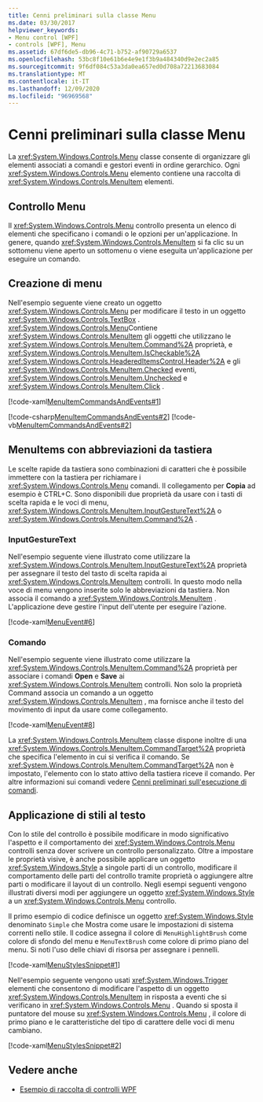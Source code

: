 ```yaml
---
title: Cenni preliminari sulla classe Menu
ms.date: 03/30/2017
helpviewer_keywords:
- Menu control [WPF]
- controls [WPF], Menu
ms.assetid: 67df6de5-db96-4c71-b752-af90729a6537
ms.openlocfilehash: 53bc8f10e61b6e4e9e1f3b9a484340d9e2ec2a85
ms.sourcegitcommit: 9f6df084c53a3da0ea657ed0d708a72213683084
ms.translationtype: MT
ms.contentlocale: it-IT
ms.lasthandoff: 12/09/2020
ms.locfileid: "96969568"
---
```

# <a name="menu-overview"></a>Cenni preliminari sulla classe Menu
La <xref:System.Windows.Controls.Menu> classe consente di organizzare gli elementi associati a comandi e gestori eventi in ordine gerarchico. Ogni <xref:System.Windows.Controls.Menu> elemento contiene una raccolta di <xref:System.Windows.Controls.MenuItem> elementi.  

<a name="menu_control"></a>
## <a name="menu-control"></a>Controllo Menu  
 Il <xref:System.Windows.Controls.Menu> controllo presenta un elenco di elementi che specificano i comandi o le opzioni per un'applicazione. In genere, quando <xref:System.Windows.Controls.MenuItem> si fa clic su un sottomenu viene aperto un sottomenu o viene eseguita un'applicazione per eseguire un comando.  
  
<a name="creating_menus"></a>
## <a name="creating-menus"></a>Creazione di menu  
 Nell'esempio seguente viene creato un oggetto <xref:System.Windows.Controls.Menu> per modificare il testo in un oggetto <xref:System.Windows.Controls.TextBox> . <xref:System.Windows.Controls.Menu>Contiene <xref:System.Windows.Controls.MenuItem> gli oggetti che utilizzano le <xref:System.Windows.Controls.MenuItem.Command%2A> proprietà, e <xref:System.Windows.Controls.MenuItem.IsCheckable%2A> <xref:System.Windows.Controls.HeaderedItemsControl.Header%2A> e gli <xref:System.Windows.Controls.MenuItem.Checked> eventi, <xref:System.Windows.Controls.MenuItem.Unchecked> e <xref:System.Windows.Controls.MenuItem.Click> .  
  
 [!code-xaml[MenuItemCommandsAndEvents#1](~/samples/snippets/csharp/VS_Snippets_Wpf/MenuItemCommandsAndEvents/CSharp/Window1.xaml#1)]  
  
 [!code-csharp[MenuItemCommandsAndEvents#2](~/samples/snippets/csharp/VS_Snippets_Wpf/MenuItemCommandsAndEvents/CSharp/Window1.xaml.cs#2)]
 [!code-vb[MenuItemCommandsAndEvents#2](~/samples/snippets/visualbasic/VS_Snippets_Wpf/MenuItemCommandsAndEvents/VisualBasic/Window1.xaml.vb#2)]  
  
<a name="menus_with_shortcutkeys"></a>
## <a name="menuitems-with-keyboard-shortcuts"></a>MenuItems con abbreviazioni da tastiera  
 Le scelte rapide da tastiera sono combinazioni di caratteri che è possibile immettere con la tastiera per richiamare i <xref:System.Windows.Controls.Menu> comandi. Il collegamento per **Copia** ad esempio è CTRL+C. Sono disponibili due proprietà da usare con i tasti di scelta rapida e le voci di menu, <xref:System.Windows.Controls.MenuItem.InputGestureText%2A> o <xref:System.Windows.Controls.MenuItem.Command%2A> .  
  
<a name="menus_inputgesturetext"></a>
### <a name="inputgesturetext"></a>InputGestureText  
 Nell'esempio seguente viene illustrato come utilizzare la <xref:System.Windows.Controls.MenuItem.InputGestureText%2A> proprietà per assegnare il testo del tasto di scelta rapida ai <xref:System.Windows.Controls.MenuItem> controlli. In questo modo nella voce di menu vengono inserite solo le abbreviazioni da tastiera.  Non associa il comando a <xref:System.Windows.Controls.MenuItem> . L'applicazione deve gestire l'input dell'utente per eseguire l'azione.  
  
 [!code-xaml[MenuEvent#6](~/samples/snippets/csharp/VS_Snippets_Wpf/MenuEvent/CSharp/Pane1.xaml#6)]  
  
<a name="menus_commands"></a>
### <a name="command"></a>Comando  
 Nell'esempio seguente viene illustrato come utilizzare la <xref:System.Windows.Controls.MenuItem.Command%2A> proprietà per associare i comandi **Open** e **Save** ai <xref:System.Windows.Controls.MenuItem> controlli. Non solo la proprietà Command associa un comando a un oggetto <xref:System.Windows.Controls.MenuItem> , ma fornisce anche il testo del movimento di input da usare come collegamento.  
  
 [!code-xaml[MenuEvent#8](~/samples/snippets/csharp/VS_Snippets_Wpf/MenuEvent/CSharp/Pane1.xaml#8)]  
  
 La <xref:System.Windows.Controls.MenuItem> classe dispone inoltre di una <xref:System.Windows.Controls.MenuItem.CommandTarget%2A> proprietà che specifica l'elemento in cui si verifica il comando. Se <xref:System.Windows.Controls.MenuItem.CommandTarget%2A> non è impostato, l'elemento con lo stato attivo della tastiera riceve il comando. Per altre informazioni sui comandi vedere [Cenni preliminari sull'esecuzione di comandi](../advanced/commanding-overview.md).  
  
<a name="menu_styling"></a>
## <a name="menu-styling"></a>Applicazione di stili al testo  
 Con lo stile del controllo è possibile modificare in modo significativo l'aspetto e il comportamento dei <xref:System.Windows.Controls.Menu> controlli senza dover scrivere un controllo personalizzato. Oltre a impostare le proprietà visive, è anche possibile applicare un oggetto <xref:System.Windows.Style> a singole parti di un controllo, modificare il comportamento delle parti del controllo tramite proprietà o aggiungere altre parti o modificare il layout di un controllo. Negli esempi seguenti vengono illustrati diversi modi per aggiungere un oggetto <xref:System.Windows.Style> a un <xref:System.Windows.Controls.Menu> controllo.  
  
 Il primo esempio di codice definisce un oggetto <xref:System.Windows.Style> denominato `Simple` che Mostra come usare le impostazioni di sistema correnti nello stile. Il codice assegna il colore di `MenuHighlightBrush` come colore di sfondo del menu e `MenuTextBrush` come colore di primo piano del menu. Si noti l'uso delle chiavi di risorsa per assegnare i pennelli.  
  
 [!code-xaml[MenuStylesSnippet#1](~/samples/snippets/csharp/VS_Snippets_Wpf/MenuStylesSnippet/CS/app.xaml#1)]  
  
 Nell'esempio seguente vengono usati <xref:System.Windows.Trigger> elementi che consentono di modificare l'aspetto di un oggetto <xref:System.Windows.Controls.MenuItem> in risposta a eventi che si verificano in <xref:System.Windows.Controls.Menu> . Quando si sposta il puntatore del mouse su <xref:System.Windows.Controls.Menu> , il colore di primo piano e le caratteristiche del tipo di carattere delle voci di menu cambiano.  
  
 [!code-xaml[MenuStylesSnippet#2](~/samples/snippets/csharp/VS_Snippets_Wpf/MenuStylesSnippet/CS/app.xaml#2)]  
  
## <a name="see-also"></a>Vedere anche

- [Esempio di raccolta di controlli WPF](https://github.com/Microsoft/WPF-Samples/tree/master/Getting%20Started/ControlsAndLayout)
